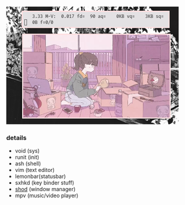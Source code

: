 ![img](untitled.png)

### details ###
- void    (sys)
- runit   (init)
- ash     (shell)
- vim     (text editor)
- lemonbar(statusbar)
- sxhkd   (key binder stuff)
- [shod](https://github.com) (window manager)
- mpv     (music/video player)
